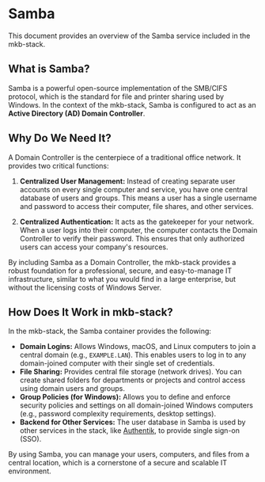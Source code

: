 # Samba

This document provides an overview of the Samba service included in the mkb-stack.

## What is Samba?

Samba is a powerful open-source implementation of the SMB/CIFS protocol, which is the standard for file and printer sharing used by Windows. In the context of the mkb-stack, Samba is configured to act as an **Active Directory (AD) Domain Controller**.

## Why Do We Need It?

A Domain Controller is the centerpiece of a traditional office network. It provides two critical functions:

1.  **Centralized User Management:** Instead of creating separate user accounts on every single computer and service, you have one central database of users and groups. This means a user has a single username and password to access their computer, file shares, and other services.

2.  **Centralized Authentication:** It acts as the gatekeeper for your network. When a user logs into their computer, the computer contacts the Domain Controller to verify their password. This ensures that only authorized users can access your company's resources.

By including Samba as a Domain Controller, the mkb-stack provides a robust foundation for a professional, secure, and easy-to-manage IT infrastructure, similar to what you would find in a large enterprise, but without the licensing costs of Windows Server.

## How Does It Work in mkb-stack?

In the mkb-stack, the Samba container provides the following:

*   **Domain Logins:** Allows Windows, macOS, and Linux computers to join a central domain (e.g., `EXAMPLE.LAN`). This enables users to log in to any domain-joined computer with their single set of credentials.
*   **File Sharing:** Provides central file storage (network drives). You can create shared folders for departments or projects and control access using domain users and groups.
*   **Group Policies (for Windows):** Allows you to define and enforce security policies and settings on all domain-joined Windows computers (e.g., password complexity requirements, desktop settings).
*   **Backend for Other Services:** The user database in Samba is used by other services in the stack, like [Authentik](./authentik.md), to provide single sign-on (SSO).

By using Samba, you can manage your users, computers, and files from a central location, which is a cornerstone of a secure and scalable IT environment.